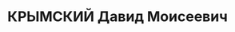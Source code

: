 ---
title: КРЫМСКИЙ Давид Моисеевич
description: "Род. в 1902, Харьковская обл., с. Сухорабовка, еврей, обр.: незаконченное\
  \ среднее, член ВКП(б). Проживал: Москва, ул. Арбат, д. 45, кв. 9. Начальник политотдела\
  \ Черноморского пароходства \n  Арестован 02.06.1937. Обв. в участии в к.-р. террористической\
  \ организации. Приговор: ВК ВС СССР, 04.01.1938 – ВМН. Расстрелян 04.01.1938, г.Москва.\
  \ \n  Реабилитирован ВК ВС СССР май 1955"
---